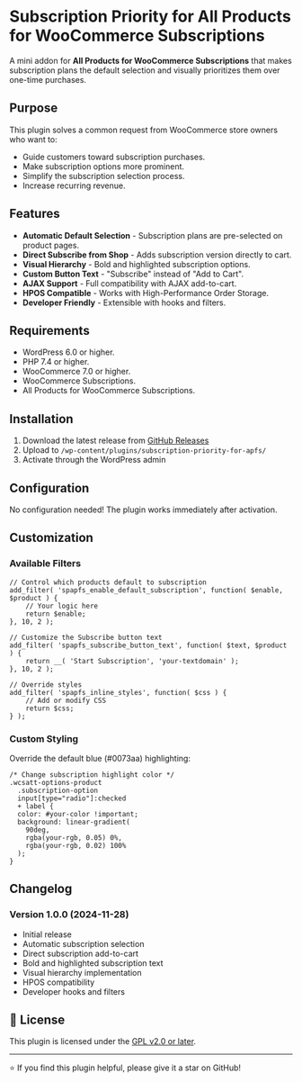 # Subscription Priority for All Products for WooCommerce Subscriptions

A mini addon for **All Products for WooCommerce Subscriptions** that makes subscription plans the default selection and visually prioritizes them over one-time purchases.

## Purpose

This plugin solves a common request from WooCommerce store owners who want to:

- Guide customers toward subscription purchases.
- Make subscription options more prominent.
- Simplify the subscription selection process.
- Increase recurring revenue.

## Features

- **Automatic Default Selection** - Subscription plans are pre-selected on product pages.
- **Direct Subscribe from Shop** - Adds subscription version directly to cart.
- **Visual Hierarchy** - Bold and highlighted subscription options.
- **Custom Button Text** - "Subscribe" instead of "Add to Cart".
- **AJAX Support** - Full compatibility with AJAX add-to-cart.
- **HPOS Compatible** - Works with High-Performance Order Storage.
- **Developer Friendly** - Extensible with hooks and filters.

## Requirements

- WordPress 6.0 or higher.
- PHP 7.4 or higher.
- WooCommerce 7.0 or higher.
- WooCommerce Subscriptions.
- All Products for WooCommerce Subscriptions.

## Installation

1. Download the latest release from [GitHub Releases](https://github.com/shameemreza/subscription-priority-for-apfs/releases)
2. Upload to `/wp-content/plugins/subscription-priority-for-apfs/`
3. Activate through the WordPress admin

## Configuration

No configuration needed! The plugin works immediately after activation.

## Customization

### Available Filters

```
// Control which products default to subscription
add_filter( 'spapfs_enable_default_subscription', function( $enable, $product ) {
    // Your logic here
    return $enable;
}, 10, 2 );

// Customize the Subscribe button text
add_filter( 'spapfs_subscribe_button_text', function( $text, $product ) {
    return __( 'Start Subscription', 'your-textdomain' );
}, 10, 2 );

// Override styles
add_filter( 'spapfs_inline_styles', function( $css ) {
    // Add or modify CSS
    return $css;
} );
```

### Custom Styling

Override the default blue (#0073aa) highlighting:

```
/* Change subscription highlight color */
.wcsatt-options-product
  .subscription-option
  input[type="radio"]:checked
  + label {
  color: #your-color !important;
  background: linear-gradient(
    90deg,
    rgba(your-rgb, 0.05) 0%,
    rgba(your-rgb, 0.02) 100%
  );
}
```

## Changelog

### Version 1.0.0 (2024-11-28)

- Initial release
- Automatic subscription selection
- Direct subscription add-to-cart
- Bold and highlighted subscription text
- Visual hierarchy implementation
- HPOS compatibility
- Developer hooks and filters

## 📄 License

This plugin is licensed under the [GPL v2.0 or later](https://www.gnu.org/licenses/gpl-2.0.html).

---

⭐ If you find this plugin helpful, please give it a star on GitHub!
